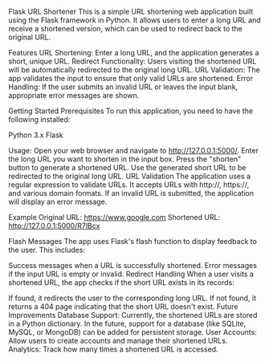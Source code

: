 Flask URL Shortener
This is a simple URL shortening web application built using the Flask framework in Python. It allows users to enter a long URL and receive a shortened version, which can be used to redirect back to the original URL.

Features
URL Shortening: Enter a long URL, and the application generates a short, unique URL.
Redirect Functionality: Users visiting the shortened URL will be automatically redirected to the original long URL.
URL Validation: The app validates the input to ensure that only valid URLs are shortened.
Error Handling: If the user submits an invalid URL or leaves the input blank, appropriate error messages are shown.

Getting Started
Prerequisites
To run this application, you need to have the following installed:

Python 3.x
Flask

Usage:
Open your web browser and navigate to http://127.0.0.1:5000/.
Enter the long URL you want to shorten in the input box.
Press the "shorten" button to generate a shortened URL.
Use the generated short URL to be redirected to the original long URL.
URL Validation
The application uses a regular expression to validate URLs. It accepts URLs with http://, https://, and various domain formats. If an invalid URL is submitted, the application will display an error message.

Example
Original URL: https://www.google.com
Shortened URL: http://127.0.0.1:5000/R7lBcx


Flash Messages
The app uses Flask's flash function to display feedback to the user. This includes:

Success messages when a URL is successfully shortened.
Error messages if the input URL is empty or invalid.
Redirect Handling
When a user visits a shortened URL, the app checks if the short URL exists in its records:

If found, it redirects the user to the corresponding long URL.
If not found, it returns a 404 page indicating that the short URL doesn't exist.
Future Improvements
Database Support: Currently, the shortened URLs are stored in a Python dictionary. In the future, support for a database (like SQLite, MySQL, or MongoDB) can be added for persistent storage.
User Accounts: Allow users to create accounts and manage their shortened URLs.
Analytics: Track how many times a shortened URL is accessed.
